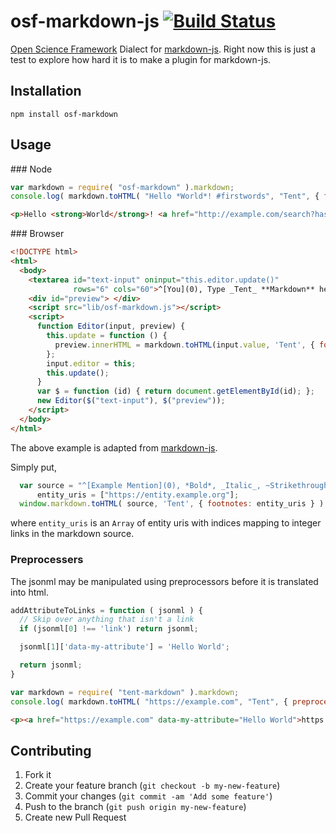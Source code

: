 # osf-markdown-js [![Build Status](https://travis-ci.org/brianjgeiger/osf-markdown-js.png?branch=master)](https://travis-ci.org/tent/tent-markdown-js)

[Open Science Framework](https://osf.io) Dialect for [markdown-js](https://github.com/evilstreak/markdown-js). Right now this is just a test to explore how hard it is to make a plugin for markdown-js.

## Installation

    npm install osf-markdown

## Usage

### Node

```js
var markdown = require( "osf-markdown" ).markdown;
console.log( markdown.toHTML( "Hello *World*! #firstwords", "Tent", { footnotes: [], hashtagURITemplate: 'http://example.com/search?hashtag={hashtag}' } ) );
```

```html
<p>Hello <strong>World</strong>! <a href="http://example.com/search?hashtag=firstwords" rel="hashtag">#firstwords</a></p>
```

### Browser

```html
<!DOCTYPE html>
<html>
  <body>
    <textarea id="text-input" oninput="this.editor.update()"
              rows="6" cols="60">^[You](0), Type _Tent_ **Markdown** here.</textarea>
    <div id="preview"> </div>
    <script src="lib/osf-markdown.js"></script>
    <script>
      function Editor(input, preview) {
        this.update = function () {
          preview.innerHTML = markdown.toHTML(input.value, 'Tent', { footnotes: ["https://entity.example.org"] });
        };
        input.editor = this;
        this.update();
      }
      var $ = function (id) { return document.getElementById(id); };
      new Editor($("text-input"), $("preview"));
    </script>
  </body>
</html>
```

The above example is adapted from [markdown-js](https://github.com/evilstreak/markdown-js).

Simply put,

```javascript
  var source = "^[Example Mention](0), *Bold*, _Italic_, ~Strikethrough~, [Regular link](https://tent.io)...",
      entity_uris = ["https://entity.example.org"];
  window.markdown.toHTML( source, 'Tent', { footnotes: entity_uris } )
```

where `entity_uris` is an `Array` of entity uris with indices mapping to integer links in the markdown source.

### Preprocessers

The jsonml may be manipulated using preprocessors before it is translated into html.

```javascript
addAttributeToLinks = function ( jsonml ) {
  // Skip over anything that isn't a link
  if (jsonml[0] !== 'link') return jsonml;

  jsonml[1]['data-my-attribute'] = 'Hello World';

  return jsonml;
}

var markdown = require( "tent-markdown" ).markdown;
console.log( markdown.toHTML( "https://example.com", "Tent", { preprocessors: [addAttributeToLinks] } ) );
```

```html
<p><a href="https://example.com" data-my-attribute="Hello World">https://example.com</a></p>
```

## Contributing

1. Fork it
2. Create your feature branch (`git checkout -b my-new-feature`)
3. Commit your changes (`git commit -am 'Add some feature'`)
4. Push to the branch (`git push origin my-new-feature`)
5. Create new Pull Request

